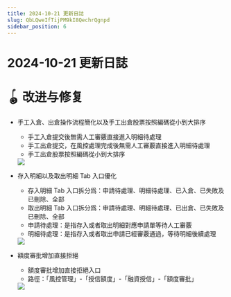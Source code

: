 ```yaml
---
title: 2024-10-21 更新日誌
slug: QbLQweIfTijPM9kI8QechrQgnpd
sidebar_position: 6
---
```



# 2024-10-21 更新日誌

# 🪀 改进与修复

- 手工入倉、出倉操作流程簡化以及手工出倉股票按照編碼從小到大排序
    - 手工入倉提交後無需人工審覈直接進入明細待處理
    - 手工出倉提交，在風控處理完成後無需人工審覈直接進入明細待處理
    - 手工出倉股票按照編碼從小到大排序
    <img src="/assets/OHB4byiezoaYQXxrf6ocvh9InKf.png" src-width="1312" src-height="1600" align="center"/>

- 存入明細以及取出明細 Tab 入口優化
    - 存入明細 Tab 入口拆分爲：申請待處理、明細待處理、已入倉、已失敗及已刪除、全部
    - 取出明細 Tab 入口拆分爲：申請待處理、明細待處理、已出倉、已失敗及已刪除、全部
    - 申請待處理：是指存入或者取出明細對應申請單等待人工審覈
    - 明細待處理：是指存入或者取出申請已經審覈通過，等待明細後續處理
    <img src="/assets/SxM7bapIhoGW8jxSDw6cXgUFnOG.png" src-width="2326" src-height="1310" align="center"/>

- 額度審批增加直接拒絕
    - 額度審批增加直接拒絕入口
    - 路徑：「風控管理」-「授信額度」-「融資授信」-「額度審批」
    <img src="/assets/IX2VbVgvOo929GxhnENcIv9onne.png" src-width="3326" src-height="1618" align="center"/>

